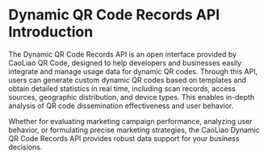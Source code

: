 # Dynamic QR Code Records API Introduction  

The Dynamic QR Code Records API is an open interface provided by CaoLiao QR Code, designed to help developers and businesses easily integrate and manage usage data for dynamic QR codes. Through this API, users can generate custom dynamic QR codes based on templates and obtain detailed statistics in real time, including scan records, access sources, geographic distribution, and device types. This enables in-depth analysis of QR code dissemination effectiveness and user behavior.  

Whether for evaluating marketing campaign performance, analyzing user behavior, or formulating precise marketing strategies, the CaoLiao Dynamic QR Code Records API provides robust data support for your business decisions.